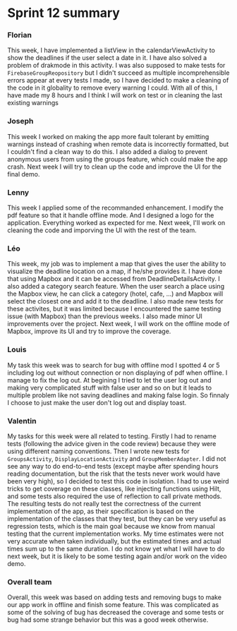 Sprint 12 summary
================

### Florian
This week, I have implemented a listView in the calendarViewActivity to show the deadlines
if the user select a date in it. I have also solved a problem of drakmode in this activity.
I was also supposed to make tests for `FirebaseGroupReopository` but I didn't succeed as
multiple incomprehensible errors appear at every tests I made, so I have decided to make a
cleaning of the code in it globality to remove every warning I could. With all of this, I have
made my 8 hours and I think I will work on test or in cleaning the last existing warnings

### Joseph
This week I worked on making the app more fault tolerant by emitting warnings
instead of crashing when remote data is incorrectly formatted, but I couldn't
find a clean way to do this. I also added a dialog to prevent anonymous
users from using the groups feature, which could make the app crash. Next
week I will try to clean up the code and improve the UI for the final demo.

### Lenny
This week I applied some of the recommanded enhancement. I modify the pdf feature so that it handle offline mode. And I designed a logo for the application.
Everything worked as expected for me. Next week, I'll work on cleaning the code and imporving the UI with the rest of the team.

### Léo
This week, my job was to implement a map that gives the user the ability to visualize the deadline
location on a map, if he/she provides it. I have done that using Mapbox and it can be accessed from
DeadlineDetailsActivity. I also added a category search feature. When the user search a place using
the Mapbox view, he can click a category (hotel, cafe, ...) and Mapbox will select the closest one and
add it to the deadline. I also made new tests for these activites, but it was limited because I encountered
the same testing issue (with Mapbox) than the previous weeks. I also made minor UI improvements over the
project. Next week, I will work on the offline mode of Mapbox, improve its UI and try to improve the coverage.

### Louis
My task this week was to search for bug with offline mod I spotted 4 or 5 including log out without connection or non displaying of pdf when offline. I manage to fix the log out. At begining I tried to let the user log out and making very complicated stuff with false user and so on but it leads to multiple problem like not saving deadlines and making false login. So finnaly I choose to just make the user don't log out and display toast.

### Valentin
My tasks for this week were all related to testing. Firstly I had to rename
tests (following the advice given in the code review) because they were using
different naming conventions. Then I wrote new tests for `GroupsActivity`,
`DisplayLocationActivity` and `GroupMemberAdapter`. I did not see any way to
do end-to-end tests (except maybe after spending hours reading documentation,
but the risk that the tests never work would have been very high), so I
decided to test this code in isolation. I had to use weird tricks to get
coverage on these classes, like injecting functions using Hilt, and some tests also
required the use of reflection to call private methods. The resulting tests do
not really test the correctness of the current implementation of the app, as
their specification is based on the implementation of the classes that they
test, but they can be very useful as regression tests, which is the main goal
because we know from manual testing that the current implementation works. My
time estimates were not very accurate when taken individually, but the estimated
times and actual times sum up to the same duration. I do not know yet what I
will have to do next week, but it is likely to be some testing again and/or work
on the video demo.

### Overall team
Overall, this week was based on adding tests and removing bugs to make our app work in offline
and finish some feature. This was complicated as some of the solving of bug has decreased the coverage
and some tests or bug had some strange behavior but this was a good week otherwise.
